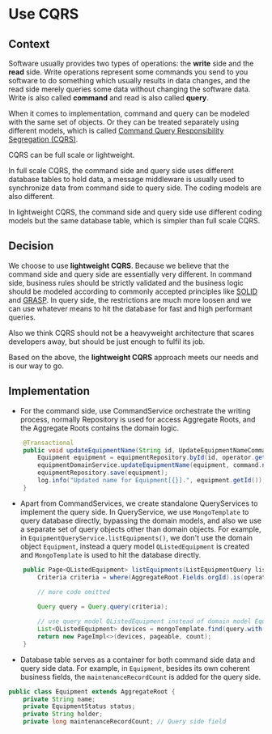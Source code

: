# Use CQRS

## Context

Software usually provides two types of operations: the **write** side and the **read** side. Write operations represent
some
commands you send to you software to do something which usually results in data changes, and the read side merely
queries some data without changing the
software data. Write is also called **command** and read is also called **query**.

When it comes to implementation, command and query can be modeled with the same set of objects. Or they can be treated
separately using different models, which is
called [Command Query Responsibility Segregation (CQRS)](https://learn.microsoft.com/en-us/dotnet/architecture/microservices/microservice-ddd-cqrs-patterns/apply-simplified-microservice-cqrs-ddd-patterns).

CQRS can be full scale or lightweight.

In full scale CQRS, the command side and query side uses different database
tables to hold data, a message middleware is usually used to synchronize data from command side to query side. The
coding models are also different.

In lightweight CQRS, the command side and query side use different coding models but the same database table, which is
simpler than full scale CQRS.

## Decision

We choose to use **lightweight CQRS**. Because we believe that the command side and query side are essentially very
different. In command side, business rules should be strictly validated and the
business logic should be modeled
according to commonly accepted principles like [SOLID](https://en.wikipedia.org/wiki/SOLID)
and [GRASP](https://en.wikipedia.org/wiki/GRASP_(object-oriented_design)). In query side, the restrictions are much more
loosen and we can use whatever means to hit the database for fast and high performant queries.

Also we think CQRS should not be a heavyweight architecture that scares developers away, but should be just enough to
fulfil its job.

Based on the above, the **lightweight CQRS** approach meets our needs and is our way to go.

## Implementation

- For the command side, use CommandService orchestrate the writing process, normally Repository is used for access
  Aggregate Roots, and the Aggregate Roots contains the domain logic.

```java
    @Transactional
    public void updateEquipmentName(String id, UpdateEquipmentNameCommand command, Principal operator) {
        Equipment equipment = equipmentRepository.byId(id, operator.getOrgId());
        equipmentDomainService.updateEquipmentName(equipment, command.name());
        equipmentRepository.save(equipment);
        log.info("Updated name for Equipment[{}].", equipment.getId());
    }
```

- Apart from CommandServices, we create standalone QueryServices to implement the query side. In
  QueryService, we use `MongoTemplate` to query database directly, bypassing the domain models, and also we use a
  separate set of query objects other than domain objects. For example, in `EquipmentQueryService.listEquipments()`, we
  don't use the domain object `Equipment`, instead a query model `QListedEquipment` is created and `MongoTemplate` is
  used to hit the database directly.

```java
    public Page<QListedEquipment> listEquipments(ListEquipmentQuery listEquipmentQuery, Pageable pageable, Principal operator) {
        Criteria criteria = where(AggregateRoot.Fields.orgId).is(operator.getOrgId());

        // more code omitted
        
        Query query = Query.query(criteria);

        // use query model QListedEquipment instead of domain model Equipment
        List<QListedEquipment> devices = mongoTemplate.find(query.with(pageable), QListedEquipment.class, EQUIPMENT_COLLECTION);
        return new PageImpl<>(devices, pageable, count);
    }
```

- Database table serves as a container for both command side data and query side data. For
  example, in `Equipment`, besides its own coherent business fields, the `maintenanceRecordCount` is added for the query
  side.

```java
public class Equipment extends AggregateRoot {
    private String name; 
    private EquipmentStatus status;
    private String holder;
    private long maintenanceRecordCount; // Query side field
```

